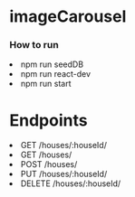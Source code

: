<h1> imageCarousel </h1>
<h3> How to run </h3>
<li> npm run seedDB </li>
<li> npm run react-dev </li>
<li> npm run start </li>

<h1> Endpoints </h1>
<li> GET /houses/:houseId/ </li>
<li> GET /houses/ </li>
<li> POST /houses/ </li>
<li> PUT /houses/:houseId/ </li>
<li> DELETE /houses/:houseId/ </li>

